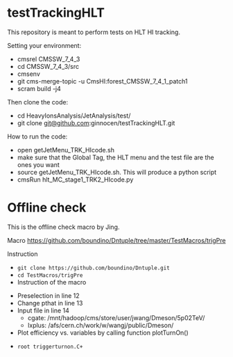 testTrackingHLT
============

This repository is meant to perform tests on HLT HI tracking.

Setting your environment:
* cmsrel CMSSW_7_4_3
* cd CMSSW_7_4_3/src
* cmsenv
* git cms-merge-topic -u CmsHI:forest_CMSSW_7_4_1_patch1
* scram build -j4

Then clone the code:
* cd HeavyIonsAnalysis/JetAnalysis/test/
* git clone git@github.com:ginnocen/testTrackingHLT.git

How to run the code:
* open getJetMenu_TRK_HIcode.sh
* make sure that the Global Tag, the HLT menu and the test file are the ones you want
* source getJetMenu_TRK_HIcode.sh. This will produce a python script
* cmsRun hlt_MC_stage1_TRK2_HIcode.py


# Offline check
This is the offline check macro by Jing.

Macro
https://github.com/boundino/Dntuple/tree/master/TestMacros/trigPre

Instruction
- `git clone https://github.com/boundino/Dntuple.git`
- `cd TestMacros/trigPre`
- Instruction of the macro
 + Preselection in line 12
 + Change pthat in line 13
 + Input file in line 14
   * cgate: /mnt/hadoop/cms/store/user/jwang/Dmeson/5p02TeV/
    * lxplus: /afs/cern.ch/work/w/wangj/public/Dmeson/
 + Plot efficiency vs. variables by calling function plotTurnOn()
- `root triggerturnon.C+`
